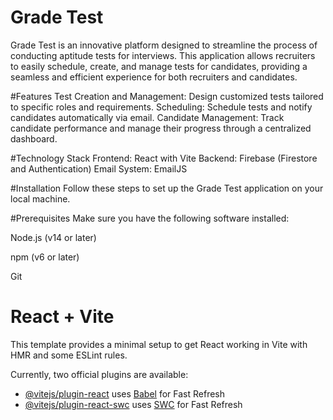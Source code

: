 # Grade Test
Grade Test is an innovative platform designed to streamline the process of conducting aptitude tests for interviews. This application allows recruiters to easily schedule, create, and manage tests for candidates, providing a seamless and efficient experience for both recruiters and candidates.

#Features
Test Creation and Management: Design customized tests tailored to specific roles and requirements.
Scheduling: Schedule tests and notify candidates automatically via email.
Candidate Management: Track candidate performance and manage their progress through a centralized dashboard.

#Technology Stack
Frontend: React with Vite
Backend: Firebase (Firestore and Authentication)
Email System: EmailJS

#Installation
Follow these steps to set up the Grade Test application on your local machine.

#Prerequisites
Make sure you have the following software installed:

Node.js (v14 or later)

npm (v6 or later)

Git



# React + Vite

This template provides a minimal setup to get React working in Vite with HMR and some ESLint rules.

Currently, two official plugins are available:

- [@vitejs/plugin-react](https://github.com/vitejs/vite-plugin-react/blob/main/packages/plugin-react/README.md) uses [Babel](https://babeljs.io/) for Fast Refresh
- [@vitejs/plugin-react-swc](https://github.com/vitejs/vite-plugin-react-swc) uses [SWC](https://swc.rs/) for Fast Refresh
